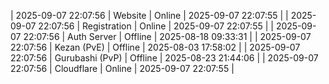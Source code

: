 | 2025-09-07 22:07:56 | Website | Online | 2025-09-07 22:07:55 |
| 2025-09-07 22:07:56 | Registration | Online | 2025-09-07 22:07:55 |
| 2025-09-07 22:07:56 | Auth Server | Offline | 2025-08-18 09:33:31 |
| 2025-09-07 22:07:56 | Kezan (PvE) | Offline | 2025-08-03 17:58:02 |
| 2025-09-07 22:07:56 | Gurubashi (PvP) | Offline | 2025-08-23 21:44:06 |
| 2025-09-07 22:07:56 | Cloudflare | Online | 2025-09-07 22:07:55 |
